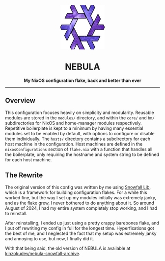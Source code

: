 <div align="center">
  <img src="https://github.com/kinzokudev/nebula/raw/main/assets/nebula_logo.png" align="center" width="144px" height="144px"/>

# NEBULA

**My NixOS configuration flake, back and better than ever**

</div>

---

## Overview

This configuration focuses heavily on simplicity and modularity. Reusable modules are stored in the `modules/` directory, and within the `core/` and `hm/` subdirectories for NixOS and home-manager modules respectively. Repetitive boilerplate is kept to a minimum by having many essential modules set to be enabled by default, with options to configure or disable them individually. The `hosts/` directory contains a subdirectory for each host machine in the configuration. Host machines are defined in the `nixosConfigurations` section of `flake.nix` with a function that handles all the boilerplate, only requiring the hostname and system string to be defined for each host machine.

## The Rewrite

The original version of this config was written by me using [Snowfall Lib](https://github.com/snowfallorg/lib), which is a framework for building configuration flakes. For a while this worked fine, but the way I set up my modules initially was extremely janky, and as the flake grew, I never bothered to do anything about it. So around August of 2024, I had my entire system completely stop working, and I had to reinstall.

After reinstalling, I ended up just using a pretty crappy barebones flake, and I put off rewriting my config in full for the longest time. Hyperfixations got the best of me, and I neglected the fact that my setup was extremely janky and annoying to use, but now, I finally did it.

With that being said, the old version of NEBULA is available at [kinzokudev/nebula-snowfall-archive](https://github.com/kinzokudev/nebula-snowfall-archive).
